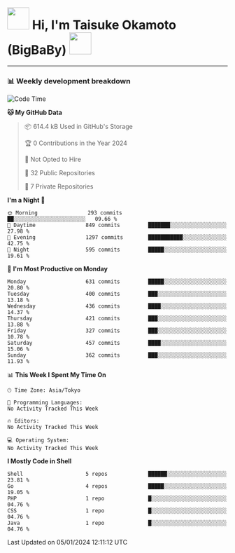 <!-- Title -->
<h1>
    <img src="https://media.tenor.com/TlyRveJkgo4AAAAi/cloud-cloud-strife.gif" width="50"/> 
    Hi, I'm Taisuke Okamoto (BigBaBy) 
    <img src="https://media.tenor.com/TlyRveJkgo4AAAAi/cloud-cloud-strife.gif" width="50"/>
</h1>

---

<h3> 📊 Weekly development breakdown </h3>
<!-- waka-readme-stats -->

<!--START_SECTION:waka-->
![Code Time](http://img.shields.io/badge/Code%20Time-1%2C667%20hrs%2022%20mins-blue)

**🐱 My GitHub Data** 

> 📦 614.4 kB Used in GitHub's Storage 
 > 
> 🏆 0 Contributions in the Year 2024
 > 
> 🚫 Not Opted to Hire
 > 
> 📜 32 Public Repositories 
 > 
> 🔑 7 Private Repositories 
 > 
**I'm a Night 🦉** 

```text
🌞 Morning                293 commits         ██░░░░░░░░░░░░░░░░░░░░░░░   09.66 % 
🌆 Daytime                849 commits         ███████░░░░░░░░░░░░░░░░░░   27.98 % 
🌃 Evening                1297 commits        ███████████░░░░░░░░░░░░░░   42.75 % 
🌙 Night                  595 commits         █████░░░░░░░░░░░░░░░░░░░░   19.61 % 
```
📅 **I'm Most Productive on Monday** 

```text
Monday                   631 commits         █████░░░░░░░░░░░░░░░░░░░░   20.80 % 
Tuesday                  400 commits         ███░░░░░░░░░░░░░░░░░░░░░░   13.18 % 
Wednesday                436 commits         ████░░░░░░░░░░░░░░░░░░░░░   14.37 % 
Thursday                 421 commits         ███░░░░░░░░░░░░░░░░░░░░░░   13.88 % 
Friday                   327 commits         ███░░░░░░░░░░░░░░░░░░░░░░   10.78 % 
Saturday                 457 commits         ████░░░░░░░░░░░░░░░░░░░░░   15.06 % 
Sunday                   362 commits         ███░░░░░░░░░░░░░░░░░░░░░░   11.93 % 
```


📊 **This Week I Spent My Time On** 

```text
🕑︎ Time Zone: Asia/Tokyo

💬 Programming Languages: 
No Activity Tracked This Week

🔥 Editors: 
No Activity Tracked This Week

💻 Operating System: 
No Activity Tracked This Week
```

**I Mostly Code in Shell** 

```text
Shell                    5 repos             ██████░░░░░░░░░░░░░░░░░░░   23.81 % 
Go                       4 repos             █████░░░░░░░░░░░░░░░░░░░░   19.05 % 
PHP                      1 repo              █░░░░░░░░░░░░░░░░░░░░░░░░   04.76 % 
CSS                      1 repo              █░░░░░░░░░░░░░░░░░░░░░░░░   04.76 % 
Java                     1 repo              █░░░░░░░░░░░░░░░░░░░░░░░░   04.76 % 
```




 Last Updated on 05/01/2024 12:11:12 UTC
<!--END_SECTION:waka-->
